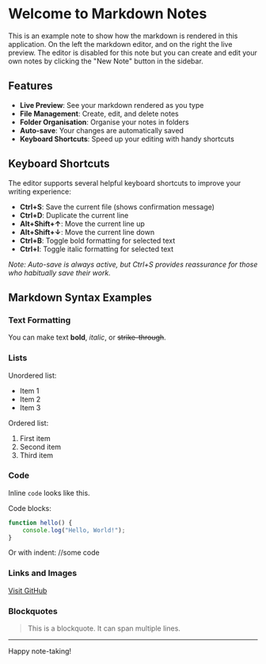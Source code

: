 # Welcome to Markdown Notes

This is an example note to show how the markdown is rendered in this application.
On the left the markdown editor, and on the right the live preview.
The editor is disabled for this note but you can create and edit your own notes by clicking the "New Note" button in the sidebar.

## Features

- **Live Preview**: See your markdown rendered as you type
- **File Management**: Create, edit, and delete notes
- **Folder Organisation**: Organise your notes in folders
- **Auto-save**: Your changes are automatically saved
- **Keyboard Shortcuts**: Speed up your editing with handy shortcuts

## Keyboard Shortcuts

The editor supports several helpful keyboard shortcuts to improve your writing experience:

- **Ctrl+S**: Save the current file (shows confirmation message)
- **Ctrl+D**: Duplicate the current line
- **Alt+Shift+↑**: Move the current line up
- **Alt+Shift+↓**: Move the current line down
- **Ctrl+B**: Toggle bold formatting for selected text
- **Ctrl+I**: Toggle italic formatting for selected text

*Note: Auto-save is always active, but Ctrl+S provides reassurance for those who habitually save their work.*

## Markdown Syntax Examples

### Text Formatting

You can make text **bold**, *italic*, or ~~strike-through~~.

### Lists

Unordered list:
- Item 1
- Item 2
- Item 3

Ordered list:
1. First item
2. Second item
3. Third item

### Code

Inline `code` looks like this.

Code blocks:
```javascript
function hello() {
    console.log("Hello, World!");
}
```

Or with indent:
    //some code

### Links and Images

[Visit GitHub](https://github.com)

### Blockquotes

> This is a blockquote.
> It can span multiple lines.

---

Happy note-taking!
